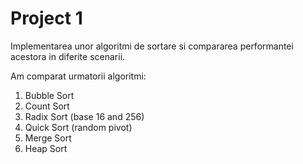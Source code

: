 # Project 1

Implementarea unor algoritmi de sortare si compararea performantei acestora in diferite scenarii.

Am comparat urmatorii algoritmi:

1. Bubble Sort
2. Count Sort
3. Radix Sort (base 16 and 256)
4. Quick Sort (random pivot)
5. Merge Sort
6. Heap Sort
